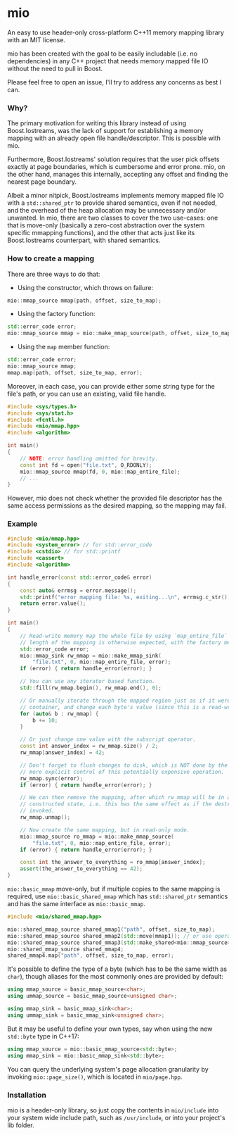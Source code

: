 # mio
An easy to use header-only cross-platform C++11 memory mapping library with an MIT license.

mio has been created with the goal to be easily includable (i.e. no dependencies) in any C++ project that needs memory mapped file IO without the need to pull in Boost.

Please feel free to open an issue, I'll try to address any concerns as best I can.

### Why?
The primary motivation for writing this library instead of using Boost.Iostreams, was the lack of support for establishing a memory mapping with an already open file handle/descriptor. This is possible with mio.

Furthermore, Boost.Iostreams' solution requires that the user pick offsets exactly at page boundaries, which is cumbersome and error prone. mio, on the other hand, manages this internally, accepting any offset and finding the nearest page boundary.

Albeit a minor nitpick, Boost.Iostreams implements memory mapped file IO with a `std::shared_ptr` to provide shared semantics, even if not needed, and the overhead of the heap allocation may be unnecessary and/or unwanted.
In mio, there are two classes to cover the two use-cases: one that is move-only (basically a zero-cost abstraction over the system specific mmapping functions), and the other that acts just like its Boost.Iostreams counterpart, with shared semantics.

### How to create a mapping
There are three ways to do that:

- Using the constructor, which throws on failure:
```c++
mio::mmap_source mmap(path, offset, size_to_map);
```

- Using the factory function:
```c++
std::error_code error;
mio::mmap_source mmap = mio::make_mmap_source(path, offset, size_to_map, error);
```

- Using the `map` member function:
```c++
std::error_code error;
mio::mmap_source mmap;
mmap.map(path, offset, size_to_map, error);
```

Moreover, in each case, you can provide either some string type for the file's path, or you can use an existing, valid file handle.
```c++
#include <sys/types.h>
#include <sys/stat.h>
#include <fcntl.h>
#include <mio/mmap.hpp>
#include <algorithm>

int main()
{
    // NOTE: error handling omitted for brevity.
    const int fd = open("file.txt", O_RDONLY);
    mio::mmap_source mmap(fd, 0, mio::map_entire_file);
    // ...
}
```
However, mio does not check whether the provided file descriptor has the same access permissions as the desired mapping, so the mapping may fail.

### Example
```c++
#include <mio/mmap.hpp>
#include <system_error> // for std::error_code
#include <cstdio> // for std::printf
#include <cassert>
#include <algorithm>

int handle_error(const std::error_code& error)
{
    const auto& errmsg = error.message();
    std::printf("error mapping file: %s, exiting...\n", errmsg.c_str());
    return error.value();
}

int main()
{
    // Read-write memory map the whole file by using `map_entire_file` where the
    // length of the mapping is otherwise expected, with the factory method.
    std::error_code error;
    mio::mmap_sink rw_mmap = mio::make_mmap_sink(
        "file.txt", 0, mio::map_entire_file, error);
    if (error) { return handle_error(error); }

    // You can use any iterator based function.
    std::fill(rw_mmap.begin(), rw_mmap.end(), 0);

    // Or manually iterate through the mapped region just as if it were any other 
    // container, and change each byte's value (since this is a read-write mapping).
    for (auto& b : rw_mmap) {
        b += 10;
    }

    // Or just change one value with the subscript operator.
    const int answer_index = rw_mmap.size() / 2;
    rw_mmap[answer_index] = 42;

    // Don't forget to flush changes to disk, which is NOT done by the destructor for
    // more explicit control of this potentially expensive operation.
    rw_mmap.sync(error);
    if (error) { return handle_error(error); }

    // We can then remove the mapping, after which rw_mmap will be in a default
    // constructed state, i.e. this has the same effect as if the destructor had been
    // invoked.
    rw_mmap.unmap();

    // Now create the same mapping, but in read-only mode.
    mio::mmap_source ro_mmap = mio::make_mmap_source(
        "file.txt", 0, mio::map_entire_file, error);
    if (error) { return handle_error(error); }

    const int the_answer_to_everything = ro_mmap[answer_index];
    assert(the_answer_to_everything == 42);
}
```

`mio::basic_mmap` move-only, but if multiple copies to the same mapping is required, use `mio::basic_shared_mmap` which has `std::shared_ptr` semantics and has the same interface as `mio::basic_mmap`.
```c++
#include <mio/shared_mmap.hpp>

mio::shared_mmap_source shared_mmap1("path", offset, size_to_map);
mio::shared_mmap_source shared_mmap2(std::move(mmap1)); // or use operator=
mio::shared_mmap_source shared_mmap3(std::make_shared<mio::mmap_source>(mmap1)); // or use operator=
mio::shared_mmap_source shared_mmap4;
shared_mmap4.map("path", offset, size_to_map, error);
```

It's possible to define the type of a byte (which has to be the same width as `char`), though aliases for the most commonly ones are provided by default:
```c++
using mmap_source = basic_mmap_source<char>;
using ummap_source = basic_mmap_source<unsigned char>;

using mmap_sink = basic_mmap_sink<char>;
using ummap_sink = basic_mmap_sink<unsigned char>;
```
But it may be useful to define your own types, say when using the new `std::byte` type in C++17:
```c++
using mmap_source = mio::basic_mmap_source<std::byte>;
using mmap_sink = mio::basic_mmap_sink<std::byte>;
```

You can query the underlying system's page allocation granularity by invoking `mio::page_size()`, which is located in `mio/page.hpp`.

### Installation
mio is a header-only library, so just copy the contents in `mio/include` into your system wide include path, such as `/usr/include`, or into your project's lib folder.
